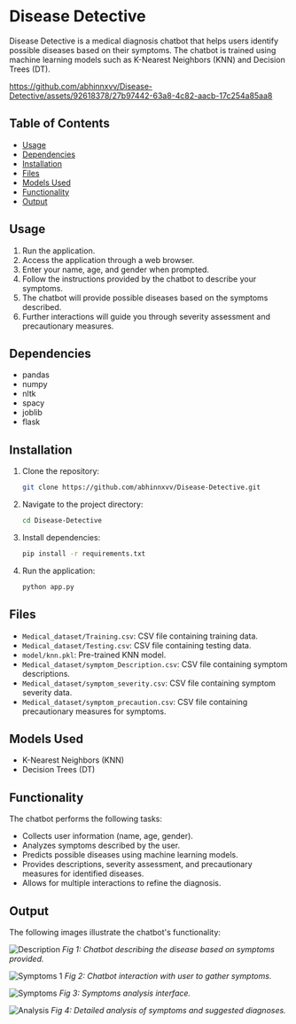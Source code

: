# Disease Detective

Disease Detective is a medical diagnosis chatbot that helps users identify possible diseases based on their symptoms. The chatbot is trained using machine learning models such as K-Nearest Neighbors (KNN) and Decision Trees (DT).

https://github.com/abhinnxvv/Disease-Detective/assets/92618378/27b97442-63a8-4c82-aacb-17c254a85aa8

## Table of Contents
- [Usage](#usage)
- [Dependencies](#dependencies)
- [Installation](#installation)
- [Files](#files)
- [Models Used](#models-used)
- [Functionality](#functionality)
- [Output](#output)

## Usage
1. Run the application.
2. Access the application through a web browser.
3. Enter your name, age, and gender when prompted.
4. Follow the instructions provided by the chatbot to describe your symptoms.
5. The chatbot will provide possible diseases based on the symptoms described.
6. Further interactions will guide you through severity assessment and precautionary measures.

## Dependencies
- pandas
- numpy
- nltk
- spacy
- joblib
- flask

## Installation
1. Clone the repository:
   ```sh
   git clone https://github.com/abhinnxvv/Disease-Detective.git
   ```
2. Navigate to the project directory:
   ```sh
   cd Disease-Detective
   ```
3. Install dependencies:
   ```sh
   pip install -r requirements.txt
   ```
4. Run the application:
   ```sh
   python app.py
   ```

## Files
- `Medical_dataset/Training.csv`: CSV file containing training data.
- `Medical_dataset/Testing.csv`: CSV file containing testing data.
- `model/knn.pkl`: Pre-trained KNN model.
- `Medical_dataset/symptom_Description.csv`: CSV file containing symptom descriptions.
- `Medical_dataset/symptom_severity.csv`: CSV file containing symptom severity data.
- `Medical_dataset/symptom_precaution.csv`: CSV file containing precautionary measures for symptoms.

## Models Used
- K-Nearest Neighbors (KNN)
- Decision Trees (DT)

## Functionality
The chatbot performs the following tasks:
- Collects user information (name, age, gender).
- Analyzes symptoms described by the user.
- Predicts possible diseases using machine learning models.
- Provides descriptions, severity assessment, and precautionary measures for identified diseases.
- Allows for multiple interactions to refine the diagnosis.

## Output
The following images illustrate the chatbot's functionality:

![Description](https://github.com/abhinnxvv/Disease-Detective/assets/92618378/72fc4401-0da7-4c67-b2aa-8a1a70591a0a)
*Fig 1: Chatbot describing the disease based on symptoms provided.*

![Symptoms 1](https://github.com/abhinnxvv/Disease-Detective/assets/92618378/17036b79-b67c-42fe-932b-cbf73321ccf4)
*Fig 2: Chatbot interaction with user to gather symptoms.*

![Symptoms](https://github.com/abhinnxvv/Disease-Detective/assets/92618378/271b9f76-66d5-4c23-a59f-062b492fb198)
*Fig 3: Symptoms analysis interface.*

![Analysis](https://github.com/abhinnxvv/Disease-Detective/assets/92618378/e9506bb7-bdfc-4357-a709-9a6241bc11bb)
*Fig 4: Detailed analysis of symptoms and suggested diagnoses.*
